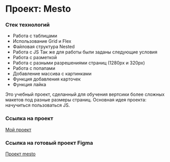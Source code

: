 # Проект: Mesto
### Стек технологий 
* Работа с таблицами 
* Использование Grid и Flex
* Файловая структура Nested
* Работа с JS
Так же для работы были заданы следующие условия
* Работа с разметкой
* Работа с разными разрешениями страниц (1280px и 320px)
* Работа с попапами
* Добавление массива с картинками 
* Функция добавления карточек
* Функция лайка

Это учебный проект, сделанный для обучения вертсики более сложных макетов под разные размеры страниц.
Основная идея проекта: начучиться пользоваться JS.

### Ссылка на проект
[Мой проект](https://mtimofey.github.io/mesto/)
### Ссылка на готовый проект Figma
[Проект mesto](https://www.figma.com/file/bjyvbKKJN2naO0ucURl2Z0/JavaScript.-Sprint-5?node-id=0%3A1&t=0i8MGIqKam31IkBY-0)